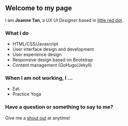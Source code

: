 ## Welcome to my page

I am **Joanne Tan**, a _UX UI Designer_ based in [little red dot](https://en.wikipedia.org/wiki/Little_red_dot).


### What I do

- HTML/CSS/Javascript
- User interface design and development
- User experience design
- Responsive design based on Bootstrap
- Content management (GoHugo/Jekyll)


### When I am not working, I ...

- Eat
- Practice Yoga


### Have a question or something to say to me?

Give me a [shout out](mailto:junesee@gmail.com) at anytime!
